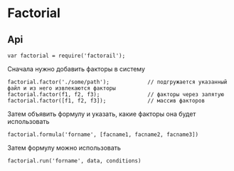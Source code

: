 Factorial
=========

## Api

    var factorial = require('factorail');


Сначала нужно добавить факторы в систему

    factorial.factor('./some/path');            // подгружается указанный файл и из него извлекаются факторы
    factorial.factor(f1, f2, f3);               // факторы через запятую
    factorial.factor([f1, f2, f3]);             // массив факторов

Затем объявить формулу и указать, какие факторы она будет использовать

    factorial.formula('forname', [facname1, facname2, facname3])

Затем формулу можно использовать

    factorial.run('forname', data, conditions)
